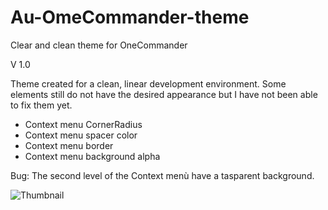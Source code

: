 # Au-OmeCommander-theme
Clear and clean theme for OneCommander

V 1.0

Theme created for a clean, linear development environment. Some elements still do not have the desired appearance but I have not been able to fix them yet.

- Context menu CornerRadius
- Context menu spacer color
- Context menu border
- Context menu background alpha

Bug: 
The second level of the Context menù have a tasparent background.

![Thumbnail](https://github.com/Au-angeloupali/Au-OmeCommander-theme/assets/118266752/513d4015-11fa-4a96-9e8a-2fa076b98889)
